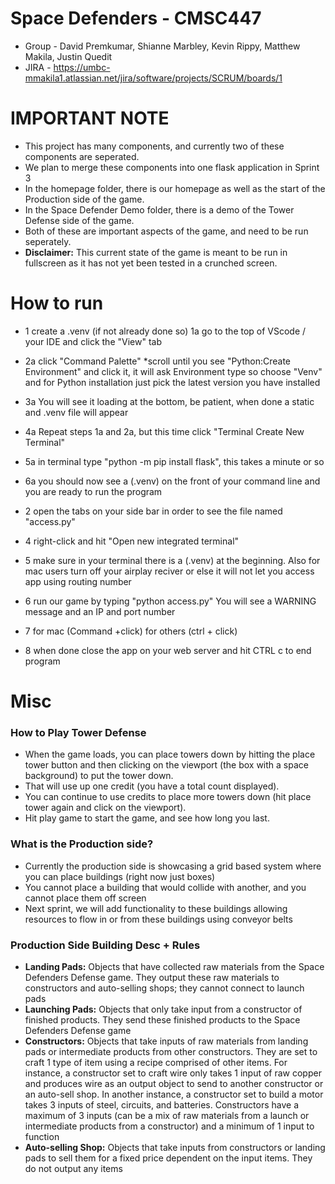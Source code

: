 # Space Defenders - CMSC447
* Group - David Premkumar, Shianne Marbley, Kevin Rippy, Matthew Makila, Justin Quedit
* JIRA - https://umbc-mmakila1.atlassian.net/jira/software/projects/SCRUM/boards/1

# IMPORTANT NOTE
* This project has many components, and currently two of these components are seperated.
* We plan to merge these components into one flask application in Sprint 3
* In the homepage folder, there is our homepage as well as the start of the Production side of the game.
* In the Space Defender Demo folder, there is a demo of the Tower Defense side of the game.
* Both of these are important aspects of the game, and need to be run seperately.
* __Disclaimer:__ This current state of the game is meant to be run in fullscreen as it has not yet been tested in a crunched screen.

# How to run
* 1 create a .venv (if not already done so) 1a go to the top of VScode / your IDE and click the "View" tab
* 2a click "Command Palette" *scroll until you see "Python:Create Environment" and click it, it will ask Environment type so choose "Venv" and for Python installation just pick the latest version you have installed
* 3a You will see it loading at the bottom, be patient, when done a static and .venv file will appear

* 4a Repeat steps 1a and 2a, but this time click "Terminal Create New Terminal"

* 5a in terminal type "python -m pip install flask", this takes a minute or so

* 6a you should now see a (.venv) on the front of your command line 
    and you are ready to run the program
    
* 2 open the tabs on your side bar in order to see the file named "access.py"
* 4 right-click and hit "Open new integrated terminal"
* 5 make sure in your terminal there is a (.venv) at the beginning. Also for mac users turn off your airplay reciver or else it will not let you access app using routing number
* 6 run our game by typing "python access.py" You will see a WARNING message and an IP and port number
* 7 for mac (Command +click) for others (ctrl + click)
* 8 when done close the app on your web server and hit CTRL c to end program

# Misc
### How to Play Tower Defense
* When the game loads, you can place towers down by hitting the place tower button and then clicking on the viewport (the box with a space background) to put the tower down.
* That will use up one credit (you have a total count displayed).
* You can continue to use credits to place more towers down (hit place tower again and click on the viewport). 
* Hit play game to start the game, and see how long you last.
### What is the Production side?
* Currently the production side is showcasing a grid based system where you can place buildings (right now just boxes)
* You cannot place a building that would collide with another, and you cannot place them off screen
* Next sprint, we will add functionality to these buildings allowing resources to flow in or from these buildings using conveyor belts
### Production Side Building Desc + Rules
* __Landing Pads:__ Objects that have collected raw materials from the Space Defenders Defense game. They output these raw materials to constructors and auto-selling shops; they cannot connect to launch pads
* __Launching Pads:__ Objects that only take input from a constructor of finished products. They send these finished products to the Space Defenders Defense game
* __Constructors:__ Objects that take inputs of raw materials from landing pads or intermediate products from other constructors. They are set to craft 1 type of item using a recipe comprised of other items. For instance, a constructor set to craft wire only takes 1 input of raw copper and produces wire as an output object to send to another constructor or an auto-sell shop. In another instance, a constructor set to build a motor takes 3 inputs of steel, circuits, and batteries. Constructors have a maximum of 3 inputs (can be a mix of raw materials from a launch or intermediate products from a constructor) and a minimum of 1 input to function
* __Auto-selling Shop:__ Objects that take inputs from constructors or landing pads to sell them for a fixed price dependent on the input items. They do not output any items
